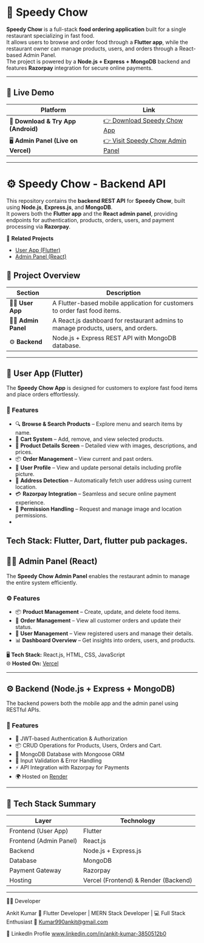 # 🍔 Speedy Chow

**Speedy Chow** is a full-stack **food ordering application** built for a single restaurant specializing in fast food.  
It allows users to browse and order food through a **Flutter app**, while the restaurant owner can manage products, users, and orders through a React-based Admin Panel.  
The project is powered by a **Node.js + Express + MongoDB** backend and features **Razorpay** integration for secure online payments.

---
## 🔗 Live Demo

| Platform | Link |
|-----------|------|
| 📱 **Download & Try App (Android)** | [👉 Download Speedy Chow App](https://drive.google.com/file/d/1rn3FTeXv-OHLmj_zvubbJaDlulTk9kaE/view?usp=sharing) |
| 🖥️ **Admin Panel (Live on Vercel)** | [👉 Visit Speedy Chow Admin Panel](https://speedy-chow-backend.vercel.app/) |

---

# ⚙️ Speedy Chow - Backend API

This repository contains the **backend REST API** for **Speedy Chow**, built using **Node.js**, **Express.js**, and **MongoDB**.  
It powers both the **Flutter app** and the **React admin panel**, providing endpoints for authentication, products, orders, users, and payment processing via **Razorpay**.

🔗 **Related Projects**
- [User App (Flutter)](https://github.com/Ankit-Developer-2024/speedy-chow-app)
- [Admin Panel (React)](https://github.com/Ankit-Developer-2024/speedy-chow-admin)


## 🚀 Project Overview

| Section | Description |
|----------|--------------|
| 🧑‍💻 **User App** | A Flutter-based mobile application for customers to order fast food items. |
| 🧑‍💼 **Admin Panel** | A React.js dashboard for restaurant admins to manage products, users, and orders. |
| ⚙️ **Backend** | Node.js + Express REST API with MongoDB database. |

---

## 📱 User App (Flutter)

The **Speedy Chow App** is designed for customers to explore fast food items and place orders effortlessly.

### 🔹 Features
- 🔍 **Browse & Search Products** – Explore menu and search items by name.  
- 🛒 **Cart System** – Add, remove, and view selected products.  
- 📄 **Product Details Screen** – Detailed view with images, descriptions, and prices.  
- 📦 **Order Management** – View current and past orders.  
- 👤 **User Profile** – View and update personal details including profile picture.  
- 📍 **Address Detection** – Automatically fetch user address using current location.  
- 💳 **Razorpay Integration** – Seamless and secure online payment experience.  
- 🔐 **Permission Handling** – Request and manage image and location permissions.
- 
 **Tech Stack:** Flutter, Dart, flutter pub packages.
---

## 🧑‍💼 Admin Panel (React)

The **Speedy Chow Admin Panel** enables the restaurant admin to manage the entire system efficiently.

### ⚙️ Features
- 📦 **Product Management** – Create, update, and delete food items.  
- 🧾 **Order Management** – View all customer orders and update their status.  
- 👥 **User Management** – View registered users and manage their details.  
- 📊 **Dashboard Overview** – Get insights into orders, users, and products.  

🖥️ **Tech Stack:** React.js, HTML, CSS, JavaScript  
🌐 **Hosted On:** [Vercel](https://vercel.com)

---

## ⚙️ Backend (Node.js + Express + MongoDB)

The backend powers both the mobile app and the admin panel using RESTful APIs.

### 🔧 Features
- 🔐 JWT-based Authentication & Authorization  
- 📦 CRUD Operations for Products, Users, Orders and Cart.
- 💾 MongoDB Database with Mongoose ORM  
- 🧭 Input Validation & Error Handling  
- ⚡ API Integration with Razorpay for Payments  
- 🌍 Hosted on [Render](https://render.com)

---

## 🧱 Tech Stack Summary

| Layer | Technology |
|-------|-------------|
| Frontend (User App) | Flutter | Dart |
| Frontend (Admin Panel) | React.js |
| Backend | Node.js + Express.js |
| Database | MongoDB |
| Payment Gateway | Razorpay |
| Hosting | Vercel (Frontend) & Render (Backend) |

---

🧑‍💻 Developer

Ankit Kumar
📱 Flutter Developer | MERN Stack Developer | 💻 Full Stack Enthusiast
📧 Kumar990ankit@gmail.com

💼 LinkedIn Profile
 www.linkedin.com/in/ankit-kumar-3850512b0

